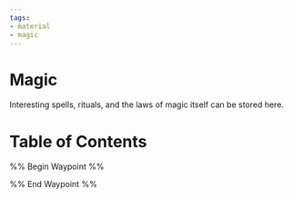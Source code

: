 ```yaml
---
tags:
- material
- magic
---
```

# Magic
Interesting spells, rituals, and the laws of magic itself can be stored here.
# Table of Contents
%% Begin Waypoint %%


%% End Waypoint %%
